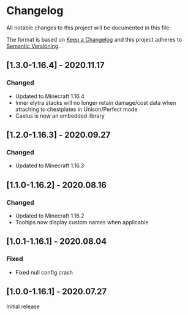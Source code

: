 # Changelog
All notable changes to this project will be documented in this file.

The format is based on [Keep a Changelog](http://keepachangelog.com/en/1.0.0/) and this project adheres to [Semantic Versioning](http://semver.org/spec/v2.0.0.html).

## [1.3.0-1.16.4] - 2020.11.17
### Changed
- Updated to Minecraft 1.16.4
- Inner elytra stacks will no longer retain damage/cost data when attaching to chestplates in Unison/Perfect mode
- Caelus is now an embedded library

## [1.2.0-1.16.3] - 2020.09.27
### Changed
- Updated to Minecraft 1.16.3

## [1.1.0-1.16.2] - 2020.08.16
### Changed
- Updated to Minecraft 1.16.2
- Tooltips now display custom names when applicable

## [1.0.1-1.16.1] - 2020.08.04
### Fixed
- Fixed null config crash

## [1.0.0-1.16.1] - 2020.07.27
Initial release
